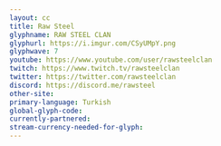 ```yaml
---
layout: cc
title: Raw Steel
glyphname: RAW STEEL CLAN
glyphurl: https://i.imgur.com/CSyUMpY.png
glyphwave: 7
youtube: https://www.youtube.com/user/rawsteelclan
twitch: https://www.twitch.tv/rawsteelclan
twitter: https://twitter.com/rawsteelclan
discord: https://discord.me/rawsteel
other-site: 
primary-language: Turkish
global-glyph-code: 
currently-partnered: 
stream-currency-needed-for-glyph: 
---
```


